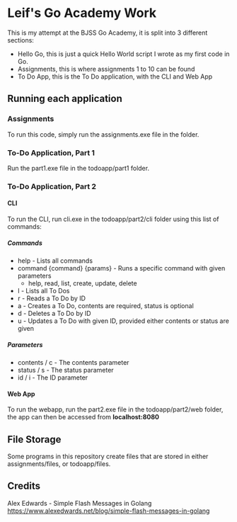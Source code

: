 # Leif's Go Academy Work
This is my attempt at the BJSS Go Academy, it is split into 3 different sections:
- Hello Go, this is just a quick Hello World script I wrote as my first code in Go.
- Assignments, this is where assignments 1 to 10 can be found
- To Do App, this is the To Do application, with the CLI and Web App

## Running each application
### Assignments
To run this code, simply run the assignments.exe file in the folder.
### To-Do Application, Part 1
Run the part1.exe file in the todoapp/part1 folder.
### To-Do Application, Part 2
#### CLI
To run the CLI, run cli.exe in the todoapp/part2/cli folder using this list of commands:
##### Commands
- help - Lists all commands
- command {command} {params} - Runs a specific command with given parameters
    - help, read, list, create, update, delete
- l - Lists all To Dos
- r - Reads a To Do by ID
- a - Creates a To Do, contents are required, status is optional
- d - Deletes a To Do by ID
- u - Updates a To Do with given ID, provided either contents or status are given

##### Parameters
- contents / c - The contents parameter
- status / s - The status parameter
- id / i - The ID parameter
#### Web App
To run the webapp, run the part2.exe file in the todoapp/part2/web folder, the app can then be accessed from <b>localhost:8080</b>

## File Storage
Some programs in this repository create files that are stored in either assignments/files, or todoapp/files.

## Credits
Alex Edwards - Simple Flash Messages in Golang
https://www.alexedwards.net/blog/simple-flash-messages-in-golang